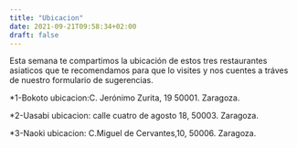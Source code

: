 ```yaml
---
title: "Ubicacion"
date: 2021-09-21T09:58:34+02:00
draft: false
---
```

Esta semana te compartimos la ubicación de estos tres restaurantes asiaticos que te recomendamos para que lo visites y nos cuentes a tráves de nuestro formulario de sugerencias.

*1-Bokoto
ubicacion:C. Jerónimo Zurita, 19 50001. Zaragoza.

*2-Uasabi
ubicacion: calle cuatro de agosto 18, 50003. Zaragoza.

*3-Naoki
ubicacion: C.Miguel de Cervantes,10, 50006. Zaragoza.
